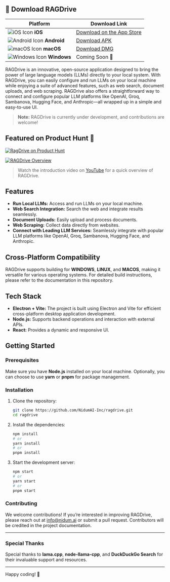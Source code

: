 ## 🚀 Download RAGDrive

| Platform | Download Link |
|----------|---------------|
| ![iOS Icon](https://upload.wikimedia.org/wikipedia/commons/thumb/c/ca/IOS_logo.svg/120px-IOS_logo.svg.png) **iOS** | [Download on the App Store](https://apps.apple.com/us/app/nidum-local-ai/id6737910747) |
| ![Android Icon](https://upload.wikimedia.org/wikipedia/commons/thumb/3/3e/Android_logo_2019.svg/120px-Android_logo_2019.svg.png) **Android** | [Download APK](https://releases.nidum.ai/download/downloads/nidum-ai-v1.0.2.apk) |
| ![macOS Icon](https://upload.wikimedia.org/wikipedia/commons/thumb/a/af/MacOS_wordmark_%282017%29.svg/120px-MacOS_wordmark_%282017%29.svg.png) **macOS** | [Download DMG](https://releases.nidum.ai/download/downloads/Nidum.AI-v-2.0.8-b.dmg) |
| ![Windows Icon](https://upload.wikimedia.org/wikipedia/commons/thumb/4/4e/Windows_logo_-_2021.svg/120px-Windows_logo_-_2021.svg.png) **Windows** | Coming Soon 🚧 |


RAGDrive is an innovative, open-source application designed to bring the power of large language models (LLMs) directly to your local system. With RAGDrive, you can easily configure and run LLMs on your local machine while enjoying a suite of advanced features, such as web search, document uploads, and web scraping. RAGDrive also offers a straightforward way to connect and configure popular LLM platforms like OpenAI, Groq, Sambanova, Hugging Face, and Anthropic—all wrapped up in a simple and easy-to-use UI.

> **Note:** RAGDrive is currently under development, and contributions are welcome!

## Featured on Product Hunt 🎉

[![RagDrive on Product Hunt](https://api.producthunt.com/widgets/embed-image/v1/featured.svg?post_id=ragdrive-by-nidum-ai&theme=light)](https://www.producthunt.com/posts/ragdrive-by-nidum-ai?utm_source=badge-featured&utm_medium=badge&utm_souce=badge-ragdrive-by-nidum-ai)



[![RAGDrive Overview](https://img.youtube.com/vi/X385Y6qkl28/maxresdefault.jpg)](https://www.youtube.com/watch?v=X385Y6qkl28&t=18s)
> Watch the introduction video on [YouTube](https://www.youtube.com/watch?v=X385Y6qkl28&t=18s) for a quick overview of RAGDrive.

## Features

- **Run Local LLMs:** Access and run LLMs on your local machine.
- **Web Search Integration:** Search the web and integrate results seamlessly.
- **Document Uploads:** Easily upload and process documents.
- **Web Scraping:** Collect data directly from websites.
- **Connect with Leading LLM Services:** Seamlessly integrate with popular LLM platforms like OpenAI, Groq, Sambanova, Hugging Face, and Anthropic.

## Cross-Platform Compatibility

RAGDrive supports building for **WINDOWS**, **LINUX**, and **MACOS**, making it versatile for various operating systems. For detailed build instructions, please refer to the documentation in this repository.

## Tech Stack

- **Electron + Vite:** The project is built using Electron and Vite for efficient cross-platform desktop application development.
- **Node.js:** Supports backend operations and interaction with external APIs.
- **React:** Provides a dynamic and responsive UI.

## Getting Started

### Prerequisites

Make sure you have **Node.js** installed on your local machine. Optionally, you can choose to use **yarn** or **pnpm** for package management.

### Installation

1. Clone the repository:
   ```bash
   git clone https://github.com/NidumAI-Inc/ragdrive.git
   cd ragdrive
   ```

2. Install the dependencies:
   ```bash
   npm install
   # or
   yarn install
   # or
   pnpm install
   ```

3. Start the development server:
   ```bash
   npm start
   # or
   yarn start
   # or
   pnpm start
   ```

### Contributing

We welcome contributions! If you’re interested in improving RAGDrive, please reach out at [info@nidum.ai](mailto:info@nidum.ai) or submit a pull request. Contributors will be credited in the project documentation.

---

### Special Thanks

Special thanks to **lama.cpp**, **node-llama-cpp**, and **DuckDuckGo Search** for their invaluable support and resources.

---

Happy coding! 🚀
